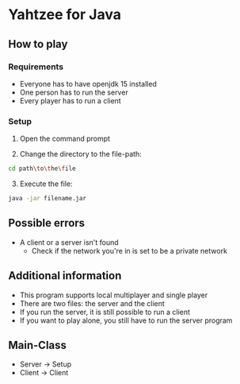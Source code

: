# Yahtzee for Java

## How to play

### Requirements
* Everyone has to have openjdk 15 installed
* One person has to run the server
* Every player has to run a client

### Setup
1. Open the command prompt

2. Change the directory to the file-path:
```sh
cd path\to\the\file
```

3. Execute the file:
```sh
java -jar filename.jar
```

## Possible errors
* A client or a server isn't found
  * Check if the network you're in is set to be a private network

## Additional information
* This program supports local multiplayer and single player
* There are two files: the server and the client
* If you run the server, it is still possible to run a client
* If you want to play alone, you still have to run the server program

## Main-Class
* Server -> Setup
* Client -> Client

